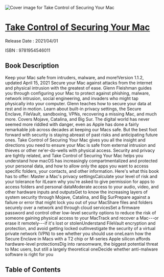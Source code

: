 ![Cover image for Take Control of Securing Your Mac](https://imgdetail.ebookreading.net/cover/cover/202109/EB9781954546011.jpg)

[Take Control of Securing Your Mac](https://ebookreading.net/view/book/Take+Control+of+Securing+Your+Mac-EB9781954546011_1.html "Take Control of Securing Your Mac")
====================================================================================================================

Release Date : 2021/04/01

ISBN : 9781954546011

Book Description
-----------------

Keep your Mac safe from intruders, malware, and more!Version 1.1.2, updated April 15, 2021
Secure your Mac against attacks from the internet and physical intrusion with the greatest of ease. Glenn Fleishman guides you through configuring your Mac to protect against phishing, malware, network intrusion, social engineering, and invaders who might tap physically into your computer. Glenn teaches how to secure your data at rest and in motion. Learn about built-in privacy settings, the Secure Enclave, FileVault, sandboxing, VPNs, recovering a missing Mac, and much more. Covers Mojave, Catalina, and Big Sur.
The digital world has never seemed more riddled with danger, even as Apple has done a fairly remarkable job across decades at keeping our Macs safe. But the best foot forward with security is staying abreast of past risks and anticipating future ones. Take Control of Securing Your Mac gives you all the insight and directions you need to ensure your Mac is safe from external intrusion and thieves or other ne'er-do-wells with physical access.
Security and privacy are tightly related, and Take Control of Securing Your Mac helps you understand how macOS has increasingly compartmentalized and protected your personal data, and how to allow only the apps you want to access specific folders, your contacts, and other information.
Here's what this book has to offer:
Master a Mac's privacy settingsCalculate your level of risk and your tolerance for itLearn why you're asked to give permission for apps to access folders and personal dataModerate access to your audio, video, and other hardware inputs and outputsGet to know the increasing layers of system security through Mojave, Catalina, and Big SurPrepare against a failure or error that might lock you out of your MacShare files and folders securely over a network and through cloud servicesSet a firmware password and control other low-level security options to reduce the risk of someone gaining physical access to your MacTrack and recover a Mac---or erase it remotely---if it's lost or stolenUnderstand FileVault encryption and protection, and avoid getting locked outInvestigate the security of a virtual private network (VPN) to see whether you should use oneLearn how the Secure Enclave in Macs with a T2 chip or M-series Apple silicon affords hardware-level protectionsDig into ransomware, the biggest potential threat to Mac users, but still a largely theoretical oneDecide whether anti-malware software is right for you

Table of Contents
-----------------

